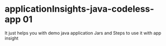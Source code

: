 # applicationInsights-java-codeless-app 01
It just helps you with demo java application Jars and Steps to use it with app insight
